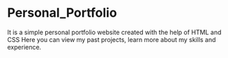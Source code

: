 # Personal_Portfolio
It is a simple personal portfolio website created with the help of HTML and CSS Here you can view my past projects, learn more about my skills and experience.
